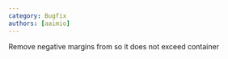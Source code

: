 ```yaml
---
category: Bugfix
authors: [aaimio]
---
```


Remove negative margins from <ScheduleLink> so it does not exceed container
